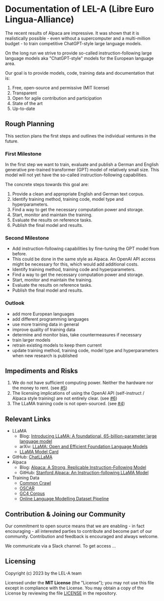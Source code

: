 # Documentation of LEL-A (Libre Euro Lingua-Alliance)
The recent results of Alpaca are impressive.
It was shown that it is realistically possible -
even without a supercomputer and a multi-million budget -
to train competitive ChatGPT-style large language models.

On the long run we strive to provide so-called
instruction-following large language models
aka "ChatGPT-style" models for the European language area.

Our goal is to provide models, code, training data and
documentation that is:
1. Free, open-source and permissive (MIT license)
2. Transparent
3. Open for agile contribution and participation
4. State of the art
5. Up-to-date

## Rough Planning
This section plans the first steps and
outlines the individual ventures in the future.

### First Milestone
In the first step we want to train, evaluate and publish
a German and English generative pre-trained transformer
(GPT) model of relatively small size. This model will not
yet have the so-called instruction-following capabilities.

The concrete steps towards this goal are:
1. Provide a clean and appropriate English and German text corpus.
2. Identify training method, training code, model type and hyperparameters.
3. Find a way to get the necessary computation power and storage.
4. Start, monitor and maintain the training.
5. Evaluate the results on reference tasks.
6. Publish the final model and results.

### Second Milestone
- Add instruction-following capabilities by fine-tuning the GPT model from before.
- This could be done in the same style as Alpaca.
An OpenAI API access might be necessary for this, which would add additional costs.
- Identify training method, training code and hyperparameters.
- Find a way to get the necessary computation power and storage.
- Start, monitor and maintain the training.
- Evaluate the results on reference tasks.
- Publish the final model and results.

### Outlook
- add more European languages
- add different programming languages
- use more training data in general
- improve quality of training data
- determine and monitor bias, take countermeasures if necessary
- train larger models
- retrain existing models to keep them current
- update training method, training code, model type and hyperparameters when new research is published

## Impediments and Risks
1. We do not have sufficient computing power. Neither the hardware nor the money to rent.
(see [#5](https://github.com/LEL-A/doc/issues/5))
2. The licensing implications of using the OpenAI API (self-instruct / Alpaca style training) are not entirely clear.
(see [#6](https://github.com/LEL-A/doc/issues/6))
3. The LLaMA training code is not open-sourced.
(see [#4](https://github.com/LEL-A/doc/issues/4))

## Relevant Links
- LLaMA
  - Blog: [Introducing LLaMA: A foundational, 65-billion-parameter large language model](https://ai.facebook.com/blog/large-language-model-llama-meta-ai/)
  - arXiv: [LLaMA: Open and Efficient Foundation Language Models](https://arxiv.org/abs/2302.13971)
  - [LLaMA Model Card](https://github.com/facebookresearch/llama/blob/main/MODEL_CARD.md)
- GitHub: [ChatLLaMA](https://github.com/juncongmoo/chatllama)
- Alpaca
  - Blog: [Alpaca: A Strong, Replicable Instruction-Following Model](https://crfm.stanford.edu/2023/03/13/alpaca.html)
  - GitHub: [Stanford Alpaca: An Instruction-following LLaMA Model](https://github.com/tatsu-lab/stanford_alpaca)
- Training Data
  - [Common Crawl](https://commoncrawl.org/)
  - [OSCAR](https://oscar-project.github.io/documentation/)
  - [GC4 Corpus](https://german-nlp-group.github.io/projects/gc4-corpus.html)
  - [Online Language Modelling Dataset Pipeline](https://github.com/huggingface/olm-datasets)

## Contribution & Joining our Community
Our commitment to open source means that we are enabling - in fact encouraging - all interested parties 
to contribute and become part of our community. 
Contribution and feedback is encouraged and always welcome.

We communicate via a Slack channel. To get access ...

## Licensing
Copyright (c) 2023 by the LEL-A team

Licensed under the **MIT License** (the "License"); you may not use this file except in compliance with the License.
You may obtain a copy of the License by reviewing the file
[LICENSE](https://raw.githubusercontent.com/LEL-A/doc/main/LICENSE) in the repository.
